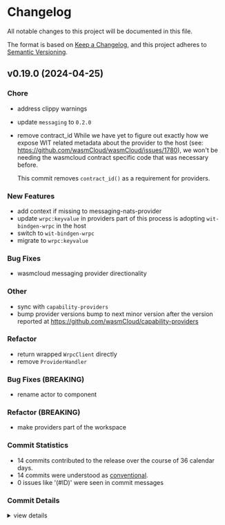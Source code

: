 # Changelog

All notable changes to this project will be documented in this file.

The format is based on [Keep a Changelog](https://keepachangelog.com/en/1.0.0/),
and this project adheres to [Semantic Versioning](https://semver.org/spec/v2.0.0.html).

## v0.19.0 (2024-04-25)

### Chore

 - <csr-id-5957fce86a928c7398370547d0f43c9498185441/> address clippy warnings
 - <csr-id-955a6893792e86292883e76de57434616c28d380/> update `messaging` to `0.2.0`
 - <csr-id-4da9d22ea1c578a80107ed010ac174baa46f6a05/> remove contract_id
   While we have yet to figure out exactly how we expose WIT related
   metadata about the provider to the
   host (see: https://github.com/wasmCloud/wasmCloud/issues/1780), we
   won't be needing the wasmcloud contract specific code that was
   necessary before.
   
   This commit removes `contract_id()` as a requirement for providers.

### New Features

 - <csr-id-71df023d931085ee4ab3e7ff43dade9da161e19b/> add context if missing to messaging-nats-provider
 - <csr-id-9cd2b4034f8d5688ce250429dc14120eaf61b483/> update `wrpc:keyvalue` in providers
   part of this process is adopting `wit-bindgen-wrpc` in the host
 - <csr-id-322f471f9a8154224a50ec33517c9f5b1716d2d5/> switch to `wit-bindgen-wrpc`
 - <csr-id-f56492ac6b5e6f1274a1f11b061c42cace372122/> migrate to `wrpc:keyvalue`

### Bug Fixes

 - <csr-id-27cb86d9e86b09c2da9e23a4ebfbddf22f3abad2/> wasmcloud messaging provider directionality

### Other

 - <csr-id-073b3c21581632f135d47b14b6b13ad13d7d7592/> sync with `capability-providers`
 - <csr-id-f032a962c6f1c5e1988fb65fd62ad4bc89dd1e54/> bump provider versions
   bump to next minor version after the version reported at
   https://github.com/wasmCloud/capability-providers

### Refactor

 - <csr-id-87eb6c8b2c0bd31def1cfdc6121c612c4dc90871/> return wrapped `WrpcClient` directly
 - <csr-id-8082135282f66b5d56fe6d14bb5ce6dc510d4b63/> remove `ProviderHandler`

### Bug Fixes (BREAKING)

 - <csr-id-903955009340190283c813fa225bae514fb15c03/> rename actor to component

### Refactor (BREAKING)

 - <csr-id-005b7073e6896f68aa64348fef44ae69305acaf7/> make providers part of the workspace

### Commit Statistics

<csr-read-only-do-not-edit/>

 - 14 commits contributed to the release over the course of 36 calendar days.
 - 14 commits were understood as [conventional](https://www.conventionalcommits.org).
 - 0 issues like '(#ID)' were seen in commit messages

### Commit Details

<csr-read-only-do-not-edit/>

<details><summary>view details</summary>

 * **Uncategorized**
    - Wasmcloud messaging provider directionality ([`27cb86d`](https://github.com/wasmCloud/wasmCloud/commit/27cb86d9e86b09c2da9e23a4ebfbddf22f3abad2))
    - Address clippy warnings ([`5957fce`](https://github.com/wasmCloud/wasmCloud/commit/5957fce86a928c7398370547d0f43c9498185441))
    - Add context if missing to messaging-nats-provider ([`71df023`](https://github.com/wasmCloud/wasmCloud/commit/71df023d931085ee4ab3e7ff43dade9da161e19b))
    - Rename actor to component ([`9039550`](https://github.com/wasmCloud/wasmCloud/commit/903955009340190283c813fa225bae514fb15c03))
    - Update `wrpc:keyvalue` in providers ([`9cd2b40`](https://github.com/wasmCloud/wasmCloud/commit/9cd2b4034f8d5688ce250429dc14120eaf61b483))
    - Return wrapped `WrpcClient` directly ([`87eb6c8`](https://github.com/wasmCloud/wasmCloud/commit/87eb6c8b2c0bd31def1cfdc6121c612c4dc90871))
    - Switch to `wit-bindgen-wrpc` ([`322f471`](https://github.com/wasmCloud/wasmCloud/commit/322f471f9a8154224a50ec33517c9f5b1716d2d5))
    - Remove `ProviderHandler` ([`8082135`](https://github.com/wasmCloud/wasmCloud/commit/8082135282f66b5d56fe6d14bb5ce6dc510d4b63))
    - Update `messaging` to `0.2.0` ([`955a689`](https://github.com/wasmCloud/wasmCloud/commit/955a6893792e86292883e76de57434616c28d380))
    - Remove contract_id ([`4da9d22`](https://github.com/wasmCloud/wasmCloud/commit/4da9d22ea1c578a80107ed010ac174baa46f6a05))
    - Migrate to `wrpc:keyvalue` ([`f56492a`](https://github.com/wasmCloud/wasmCloud/commit/f56492ac6b5e6f1274a1f11b061c42cace372122))
    - Sync with `capability-providers` ([`073b3c2`](https://github.com/wasmCloud/wasmCloud/commit/073b3c21581632f135d47b14b6b13ad13d7d7592))
    - Bump provider versions ([`f032a96`](https://github.com/wasmCloud/wasmCloud/commit/f032a962c6f1c5e1988fb65fd62ad4bc89dd1e54))
    - Make providers part of the workspace ([`005b707`](https://github.com/wasmCloud/wasmCloud/commit/005b7073e6896f68aa64348fef44ae69305acaf7))
</details>

